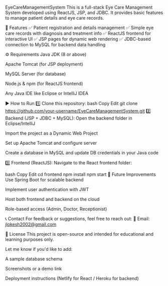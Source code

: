 EyeCareManagementSystem
This is a full-stack Eye Care Management System developed using ReactJS, JSP, and JDBC. It provides basic features to manage patient details and eye care records.

📌 Features
✅ Patient registration and details management
✅ Simple eye care records with diagnosis and treatment info
✅ ReactJS frontend for interactive UI
✅ JSP pages for dynamic web rendering
✅ JDBC-based connection to MySQL for backend data handling

⚙️ Requirements
Java JDK (8 or above)

Apache Tomcat (for JSP deployment)

MySQL Server (for database)

Node.js & npm (for ReactJS frontend)

Any Java IDE like Eclipse or IntelliJ IDEA

▶️ How to Run
1️⃣ Clone this repository:
bash
Copy
Edit
git clone https://github.com/your-username/EyeCareManagementSystem.git
2️⃣ Backend (JSP + JDBC + MySQL):
Open the backend folder in Eclipse/IntelliJ

Import the project as a Dynamic Web Project

Set up Apache Tomcat and configure server

Create a database in MySQL and update DB credentials in your Java code

3️⃣ Frontend (ReactJS):
Navigate to the React frontend folder:

bash
Copy
Edit
cd frontend
npm install
npm start
🚀 Future Improvements
Use Spring Boot for scalable backend

Implement user authentication with JWT

Host both frontend and backend on the cloud

Role-based access (Admin, Doctor, Receptionist)

📞 Contact
For feedback or suggestions, feel free to reach out:
📧 Email: jlokesh2002@gmail.com

📄 License
This project is open-source and intended for educational and learning purposes only.

Let me know if you'd like to add:

A sample database schema

Screenshots or a demo link

Deployment instructions (Netlify for React / Heroku for backend)
